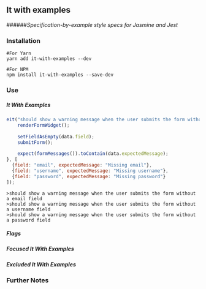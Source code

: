 ## It with examples
######_Specification-by-example style specs for Jasmine and Jest_

### Installation

```
#For Yarn
yarn add it-with-examples --dev
```

```
#For NPM
npm install it-with-examples --save-dev
```

### Use
##### It With Examples
```javascript
eit("should show a warning message when the user submits the form without a {field} value", data => {
    renderFormWidget();
    
    setFieldAsEmpty(data.field);
    submitForm();
    
    expect(formMessages()).toContain(data.expectedMessage);
}, [
  {field: "email", expectedMessage: "Missing email"},
  {field: "username", expectedMessage: "Missing username"},
  {field: "password", expectedMessage: "Missing password"} 
]);

```

````
>should show a warning message when the user submits the form without a email field
>should show a warning message when the user submits the form without a username field
>should show a warning message when the user submits the form without a password field
````

##### Flags


##### Focused It With Examples

##### Excluded It With Examples



### Further Notes
 